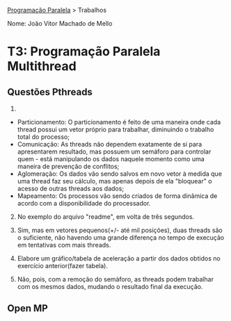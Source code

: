 [Programação Paralela](https://github.com/AndreaInfUFSM/elc139-2018a) > Trabalhos

Nome: João Vitor Machado de Mello

# T3: Programação Paralela Multithread

## Questões Pthreads

1. 
- Particionamento: O particionamento é feito de uma maneira onde cada thread possui um vetor próprio para trabalhar, diminuindo o trabalho total do processo;
- Comunicação: As threads não dependem exatamente de si para apresentarem resultado, mas possuem um semáforo para controlar quem - está manipulando os dados naquele momento como uma maneira de prevenção de conflitos;
- Aglomeração: Os dados vão sendo salvos em novo vetor à medida que uma thread faz seu cálculo, mas apenas depois de ela "bloquear" o acesso de outras threads aos dados;
- Mapeamento: Os processos vão sendo criados de forma dinâmica de acordo com a disponibilidade do processador.

2. No exemplo do arquivo "readme", em volta de três segundos.

3. Sim, mas em vetores pequenos(+/- até mil posições), duas threads são o suficiente, não havendo uma grande diferença no tempo de execução em tentativas com mais threads.

4. Elabore um gráfico/tabela de aceleração a partir dos dados obtidos no exercício anterior(fazer tabela).

5. Não, pois, com a remoção do semáforo, as threads podem trabalhar com os mesmos dados, mudando o resultado final da execução.

## Open MP



